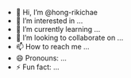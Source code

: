 - 👋 Hi, I’m @hong-rikichae
- 👀 I’m interested in ...
- 🌱 I’m currently learning ...
- 💞️ I’m looking to collaborate on ...
- 📫 How to reach me ... 
- 😄 Pronouns: ...
- ⚡ Fun fact: ...

<!---
hong-rikichae/hong-rikichae is a ✨ special ✨ repository because its `README.md` (this file) appears on your GitHub profile.
You can click the Preview link to take a look at your changes.
--->

